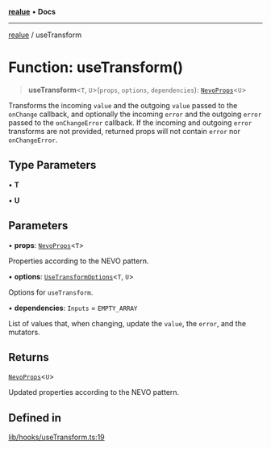 [**realue**](../README.md) • **Docs**

***

[realue](../README.md) / useTransform

# Function: useTransform()

> **useTransform**\<`T`, `U`\>(`props`, `options`, `dependencies`): [`NevoProps`](../type-aliases/NevoProps.md)\<`U`\>

Transforms the incoming `value` and the outgoing `value` passed to the `onChange` callback, and optionally the incoming `error` and the outgoing `error` passed to the `onChangeError` callback. If the incoming and outgoing `error` transforms are not provided, returned props will not contain `error` nor `onChangeError`.

## Type Parameters

• **T**

• **U**

## Parameters

• **props**: [`NevoProps`](../type-aliases/NevoProps.md)\<`T`\>

Properties according to the NEVO pattern.

• **options**: [`UseTransformOptions`](../type-aliases/UseTransformOptions.md)\<`T`, `U`\>

Options for `useTransform`.

• **dependencies**: `Inputs` = `EMPTY_ARRAY`

List of values that, when changing, update the `value`, the `error`, and the mutators.

## Returns

[`NevoProps`](../type-aliases/NevoProps.md)\<`U`\>

Updated properties according to the NEVO pattern.

## Defined in

[lib/hooks/useTransform.ts:19](https://github.com/nevoland/realue/blob/310f29149b1c369e25b2d9305043389204bd13e0/lib/hooks/useTransform.ts#L19)
